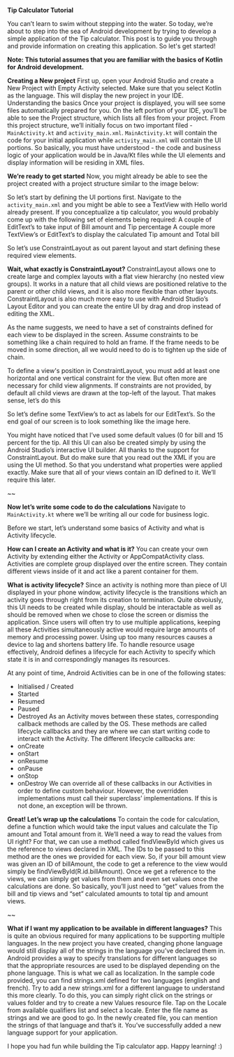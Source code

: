 **Tip Calculator Tutorial**

You can’t learn to swim without stepping into the water. So today, we’re about to step into the sea of Android development by trying to develop a simple application of the Tip calculator. This post is to guide you through and provide information on creating this application. So let's get started!

**Note: This tutorial assumes that you are familiar with the basics of Kotlin for Android development.**

**Creating a New project**
First up, open your Android Studio and create a New Project with Empty Activity selected. Make sure that you select Kotlin as the language. This will display the new project in your IDE.
Understanding the basics
Once your project is displayed, you will see some files automatically prepared for you. On the left portion of your IDE, you’ll be able to see the Project structure, which lists all files from your project. From this project structure, we’ll initially focus on two important filed - `MainActivity.kt` and `activity_main.xml`.
`MainActivity.kt` will contain the code for your initial application while `activity_main.xml` will contain the UI portions. So basically, you must have understood - the code and business logic of your application would be in Java/Kt files while the UI elements and display information will be residing in XML files.

**We’re ready to get started**
Now, you might already be able to see the project created with a project structure similar to the image below:

So let’s start by defining the UI portions first. Navigate to the `activity_main.xml` and you might be able to see a TextView with Hello world already present.
If you conceptualize a tip calculator, you would probably come up with the following set of elements being required:
A couple of EditText’s to take input of Bill amount and Tip percentage
A couple more TextView’s or EditText’s to display the calculated Tip amount and Total bill

So let’s use ConstraintLayout as out parent layout and start defining these required view elements.

**Wait, what exactly is ConstraintLayout?**
ConstraintLayout allows one to create large and complex layouts with a flat view hierarchy (no nested view groups). It works in a nature that all child views are positioned relative to the parent or other child views, and it is also more flexible than other layouts. ConstraintLayout is also much more easy to use with Android Studio’s Layout Editor and you can create the entire UI by drag and drop instead of editing the XML.

As the name suggests, we need to have a set of constraints defined for each view to be displayed in the screen. Assume constraints to be something like a chain required to hold an frame. If the frame needs to be moved in some direction, all we would need to do is to tighten up the side of chain.

To define a view's position in ConstraintLayout, you must add at least one horizontal and one vertical constraint for the view. But often more are necessary for child view alignments. If constraints are not provided, by default all child views are drawn at the top-left of the layout.
That makes sense, let’s do this

So let’s define some TextView’s to act as labels for our EditText’s. So the end goal of our screen is to look something like the image here.

You might have noticed that I’ve used some default values (0 for bill and 15 percent for the tip.
All this UI can also be created simply by using the Android Studio’s interactive UI builder. All thanks to the support for ConstraintLayout. But do make sure that you read out the XML if you are using the UI method. So that you understand what properties were applied exactly.
Make sure that all of your views contain an ID defined to it. We’ll require this later.

~~

**Now let’s write some code to do the calculations**
Navigate to `MainActivity.kt` where we’ll be writing all our code for business logic.

Before we start, let’s understand some basics of Activity and what is Activity lifecycle.

**How can I create an Activity and what is it?**
You can create your own Activity by extending either the Activity or AppCompatActivity class. Activities are complete group displayed over the entire screen. They contain different views inside of it and act like a parent container for them.

**What is activity lifecycle?**
Since an activity is nothing more than piece of UI displayed in your phone window, activity lifecycle is the transitions which an activity goes through right from its creation to termination. Quite obvoiusly, this UI needs to be created while display, should be interactable as well as should be removed when we chose to close the screen or dismiss the application. Since users will often try to use multiple applications, keeping all these Activities simultaneously active would require large amounts of memory and processing power. Using up too many resources causes a device to lag and shortens battery life. To handle resource usage effectively, Android defines a lifecycle for each Activity to specify which state it is in and correspondingly manages its resources.

At any point of time, Android Activities can be in one of the following states:
- Initialised / Created
- Started
- Resumed
- Paused
- Destroyed
As an Activity moves between these states, corresponding callback methods are called by the OS. These methods are called lifecycle callbacks and they are where we can start writing code to interact with the Activity.
The different lifecycle callbacks are:
- onCreate
- onStart
- onResume
- onPause
- onStop
- onDestroy
We can override all of these callbacks in our Activities in order to define custom behaviour. However, the overridden implementations must call their superclass’ implementations. If this is not done, an exception will be thrown.

**Great! Let’s wrap up the calculations**
To contain the code for calculation, define a function which would take the input values and calculate the Tip amount and Total amount from it.
We’ll need a way to read the values from UI right? For that, we can use a method called findViewById which gives us the reference to views declared in XML. The IDs to be passed to this method are the ones we provided for each view. So, if your bill amount view was given an ID of billAmount, the code to get a reference to the view would simply be findViewById(R.id.billAmount).
Once we get a reference to the views, we can simply get values from them and even set values once the calculations are done. So basically, you’ll just need to “get” values from the bill and tip views and “set” calculated amounts to total tip and amount views.

~~

**What if I want my application to be available in different languages?**
This is quite an obvious required for many applications to be supporting multiple languages. In the new project you have created, changing phone language would still display all of the strings in the language you’ve declared them in.
Android provides a way to specify translations for different languages so that the appropriate resources are used to be displayed depending on the phone language. This is what we call as localization.
In the sample code provided, you can find strings.xml defined for two languages (english and french). Try to add a new strings.xml for a different language to understand this more clearly. 
To do this, you can simply right click on the strings or values folder and try to create a new Values resource file. Tap on the Locale from available qualifiers list and select a locale. Enter the file name as strings and we are good to go. In the newly created file, you can mention the strings of that language and that’s it. You’ve successfully added a new language support for your application.

I hope you had fun while building the Tip calculator app. Happy learning! :)
